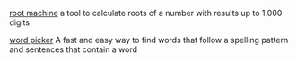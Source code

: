 
[root machine](rootmachine/rootmachine.html)
a tool to calculate roots of a number with results up to 1,000 digits

[word picker](/wordpicker/wordpicker.html)
A fast and easy way to find words that follow a spelling pattern and sentences that contain a word
